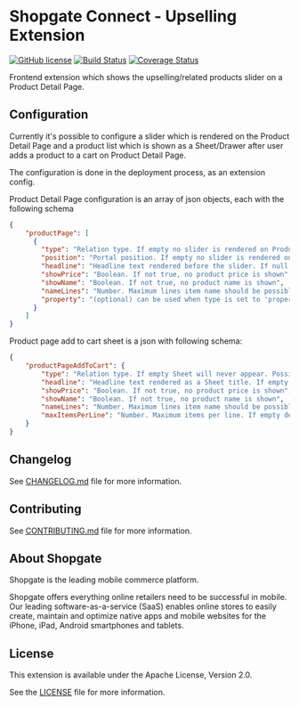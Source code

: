 # Shopgate Connect - Upselling Extension

[![GitHub license](http://dmlc.github.io/img/apache2.svg)](LICENSE)
[![Build Status](https://travis-ci.org/shopgate/ext-upselling.svg?branch=master)](https://travis-ci.org/shopgate/ext-upselling) [![Coverage Status](https://coveralls.io/repos/github/shopgate/ext-upselling/badge.svg?branch=master)](https://coveralls.io/github/shopgate/ext-upselling?branch=master)

Frontend extension which shows the upselling/related products slider on a Product Detail Page.

## Configuration

Currently it's possible to configure a slider which is rendered on the Product Detail Page and a product list which is shown as a Sheet/Drawer after user adds a product to a cart on Product Detail Page.

The configuration is done in the deployment process, as an extension config.

Product Detail Page configuration is an array of json objects, each with the following schema
```json
{
    "productPage": [
      {
        "type": "Relation type. If empty no slider is rendered on Product Page. Possible: upselling, property, crossSelling, bonus, boughtWith, custom.",
        "position": "Portal position. If empty no slider is rendered on Product Page. Possible portal positions: product.description.before, product.description.after, product.header.after, product.properties.after, product.reviews.after.",
        "headline": "Headline text rendered before the slider. If null or empty string, not headline is rendered.",
        "showPrice": "Boolean. If not true, no product price is shown",
        "showName": "Boolean. If not true, no product name is shown",
        "nameLines": "Number. Maximum lines item name should be possible. If empty defaults to 2",
        "property": "(optional) can be used when type is set to 'property', refers to the product property to show the related products with. Product ids needs to be comma seperated ids of the products related (e.g \"1,2,3\")"
      }
    ]
}
```

Product page add to cart sheet is a json with following schema:
```json
{
    "productPageAddToCart": {
        "type": "Relation type. If empty Sheet will never appear. Possible: upselling, crossSelling, bonus, boughtWith, custom.",
        "headline": "Headline text rendered as a Sheet title. If empty Sheet will never appear.",
        "showPrice": "Boolean. If not true, no product price is shown",
        "showName": "Boolean. If not true, no product name is shown",
        "nameLines": "Number. Maximum lines item name should be possible. If empty defaults to 2",
        "maxItemsPerLine": "Number. Maximum items per line. If empty defaults to 3. Must be a number between 1 and 3."
    }
}
```

## Changelog

See [CHANGELOG.md](CHANGELOG.md) file for more information.

## Contributing

See [CONTRIBUTING.md](docs/CONTRIBUTING.md) file for more information.

## About Shopgate

Shopgate is the leading mobile commerce platform.

Shopgate offers everything online retailers need to be successful in mobile. Our leading
software-as-a-service (SaaS) enables online stores to easily create, maintain and optimize native
apps and mobile websites for the iPhone, iPad, Android smartphones and tablets.

## License

This extension is available under the Apache License, Version 2.0.

See the [LICENSE](./LICENSE) file for more information.

